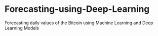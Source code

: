 # Forecasting-using-Deep-Learning
Forecasting daily values of the Bitcoin using Machine Learning and Deep Learning Models
